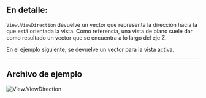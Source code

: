 ## En detalle:
`View.ViewDirection` devuelve un vector que representa la dirección hacia la que está orientada la vista. Como referencia, una vista de plano suele dar como resultado un vector que se encuentra a lo largo del eje Z.

En el ejemplo siguiente, se devuelve un vector para la vista activa.
___
## Archivo de ejemplo

![View.ViewDirection](./Revit.Elements.Views.View.ViewDirection_img.jpg)

